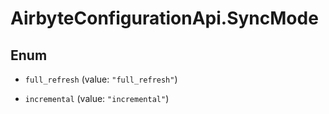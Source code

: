 # AirbyteConfigurationApi.SyncMode

## Enum


* `full_refresh` (value: `"full_refresh"`)

* `incremental` (value: `"incremental"`)


